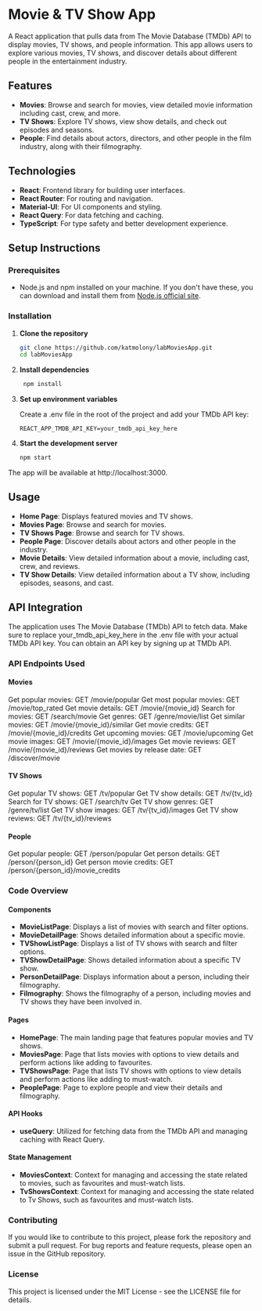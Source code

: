 # Movie & TV Show App

A React application that pulls data from The Movie Database (TMDb) API to display movies, TV shows, and people information. This app allows users to explore various movies, TV shows, and discover details about different people in the entertainment industry.

## Features

- **Movies**: Browse and search for movies, view detailed movie information including cast, crew, and more.
- **TV Shows**: Explore TV shows, view show details, and check out episodes and seasons.
- **People**: Find details about actors, directors, and other people in the film industry, along with their filmography.

## Technologies

- **React**: Frontend library for building user interfaces.
- **React Router**: For routing and navigation.
- **Material-UI**: For UI components and styling.
- **React Query**: For data fetching and caching.
- **TypeScript**: For type safety and better development experience.

## Setup Instructions

### Prerequisites

- Node.js and npm installed on your machine. If you don't have these, you can download and install them from [Node.js official site](https://nodejs.org/).

### Installation

1. **Clone the repository**

   ```bash
   git clone https://github.com/katmolony/labMoviesApp.git
   cd labMoviesApp 

2. **Install dependencies**

    ```bash
     npm install

3. **Set up environment variables**

    Create a .env file in the root of the project and add your TMDb API key:
    
      ```plaintext
      REACT_APP_TMDB_API_KEY=your_tmdb_api_key_here

4. **Start the development server**

    ```bash
    npm start

  The app will be available at http://localhost:3000.

## Usage
- **Home Page**: Displays featured movies and TV shows.
- **Movies Page**: Browse and search for movies.
- **TV Shows Page**: Browse and search for TV shows.
- **People Page**: Discover details about actors and other people in the industry.
- **Movie Details**: View detailed information about a movie, including cast, crew, and reviews.
- **TV Show Details**: View detailed information about a TV show, including episodes, seasons, and cast.

## API Integration
  The application uses The Movie Database (TMDb) API to fetch data. Make sure to replace your_tmdb_api_key_here in the .env file with your actual TMDb API key. You can obtain an API key by signing up at TMDb API.

### API Endpoints Used

#### Movies

Get popular movies: GET /movie/popular
Get most popular movies: GET /movie/top_rated
Get movie details: GET /movie/{movie_id}
Search for movies: GET /search/movie
Get genres: GET /genre/movie/list
Get similar movies: GET /movie/{movie_id}/similar
Get movie credits: GET /movie/{movie_id}/credits
Get upcoming movies: GET /movie/upcoming
Get movie images: GET /movie/{movie_id}/images
Get movie reviews: GET /movie/{movie_id}/reviews
Get movies by release date: GET /discover/movie

#### TV Shows

Get popular TV shows: GET /tv/popular
Get TV show details: GET /tv/{tv_id}
Search for TV shows: GET /search/tv
Get TV show genres: GET /genre/tv/list
Get TV show images: GET /tv/{tv_id}/images
Get TV show reviews: GET /tv/{tv_id}/reviews

#### People

Get popular people: GET /person/popular
Get person details: GET /person/{person_id}
Get person movie credits: GET /person/{person_id}/movie_credits

### Code Overview

#### Components

- **MovieListPage**: Displays a list of movies with search and filter options.
- **MovieDetailPage**: Shows detailed information about a specific movie.
- **TVShowListPage**: Displays a list of TV shows with search and filter options.
- **TVShowDetailPage**: Shows detailed information about a specific TV show.
- **PersonDetailPage**: Displays information about a person, including their filmography.
- **Filmography**: Shows the filmography of a person, including movies and TV shows they have been involved in.

#### Pages

- **HomePage**: The main landing page that features popular movies and TV shows.
- **MoviesPage**: Page that lists movies with options to view details and perform actions like adding to favourites.
- **TVShowsPage**: Page that lists TV shows with options to view details and perform actions like adding to must-watch.
- **PeoplePage**: Page to explore people and view their details and filmography.

#### API Hooks

- **useQuery**: Utilized for fetching data from the TMDb API and managing caching with React Query.

#### State Management

- **MoviesContext**: Context for managing and accessing the state related to movies, such as favourites and must-watch lists.
- **TvShowsContext**: Context for managing and accessing the state related to Tv Shows, such as favourites and must-watch lists.

### Contributing

If you would like to contribute to this project, please fork the repository and submit a pull request. For bug reports and feature requests, please open an issue in the GitHub repository.

### License
This project is licensed under the MIT License - see the LICENSE file for details.

